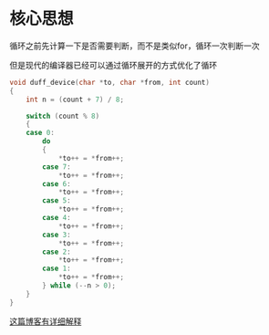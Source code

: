 # 核心思想

循环之前先计算一下是否需要判断，而不是类似for，循环一次判断一次

但是现代的编译器已经可以通过循环展开的方式优化了循环

```C
void duff_device(char *to, char *from, int count)
{
    int n = (count + 7) / 8;

    switch (count % 8)
    {
    case 0:
        do
        {
            *to++ = *from++;
        case 7:
            *to++ = *from++;
        case 6:
            *to++ = *from++;
        case 5:
            *to++ = *from++;
        case 4:
            *to++ = *from++;
        case 3:
            *to++ = *from++;
        case 2:
            *to++ = *from++;
        case 1:
            *to++ = *from++;
        } while (--n > 0);
    }
}
```

[这篇博客有详细解释](https://www.cnblogs.com/yffq/p/4558696.html)